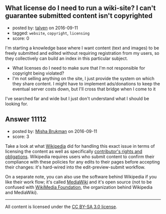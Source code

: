 ## What license do I need to run a wiki-site? I can't guarantee submitted content isn't copyrighted

- posted by: [talven](https://stackexchange.com/users/9172782/talven) on 2016-09-11
- tagged: `website`, `copyright`, `licensing`
- score: 0

<p>I'm starting a knowledge base where I want content (text and images) to be freely submitted and edited without requiring registration from my users, so they collectively can build an index in this particular subject.</p>

<ul>
<li>What licenses do I need to make sure that I'm not responsible for
copyright being violated?</li>
<li>I'm not selling anything on the site, I just provide the system on which they share content. I might have to implement ads/donations to keep the eventual server costs down, but I'll cross that bridge when I come to it</li>
</ul>

<p>I've searched far and wide but I just don't understand what I should be looking for.</p>



## Answer 11112

- posted by: [Misha Brukman](https://stackexchange.com/users/4445146/misha-brukman) on 2016-09-11
- score: 3

<p>Take a look at what <a href="https://en.wikipedia.org/wiki/Wikipedia:Copyrights" rel="nofollow">Wikipedia</a> did for handling this exact issue in terms of licensing the content as well as specifically <a href="https://en.wikipedia.org/wiki/Wikipedia:Copyrights#Contributors.27_rights_and_obligations" rel="nofollow">contributor's rights and obligations</a>. Wikipedia requires users who submit content to confirm their compliance with these policies for any edits to their pages before accepting their changes: it's hard-wired into the edit-preview-submit workflow.</p>

<p>On a separate note, you can also use the software behind Wikipedia if you like their work flow; it's called <a href="https://www.mediawiki.org/" rel="nofollow">MediaWiki</a> and it's open source (not to be confused with <a href="https://wikimediafoundation.org/" rel="nofollow">WikiMedia Foundation</a>, the organization behind Wikipedia and MediaWiki).</p>




---

All content is licensed under the [CC BY-SA 3.0 license](https://creativecommons.org/licenses/by-sa/3.0/).

